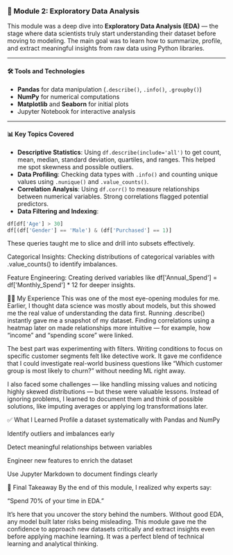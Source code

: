 ### 🔹 Module 2: Exploratory Data Analysis

This module was a deep dive into **Exploratory Data Analysis (EDA)** — the stage where data scientists truly start understanding their dataset before moving to modeling. The main goal was to learn how to summarize, profile, and extract meaningful insights from raw data using Python libraries.

---

#### 🛠️ Tools and Technologies
- **Pandas** for data manipulation (`.describe()`, `.info()`, `.groupby()`)
- **NumPy** for numerical computations
- **Matplotlib** and **Seaborn** for initial plots
- Jupyter Notebook for interactive analysis

---

#### 📊 Key Topics Covered
- **Descriptive Statistics**: Using `df.describe(include='all')` to get count, mean, median, standard deviation, quartiles, and ranges. This helped me spot skewness and possible outliers.
- **Data Profiling**: Checking data types with `.info()` and counting unique values using `.nunique()` and `.value_counts()`.
- **Correlation Analysis**: Using `df.corr()` to measure relationships between numerical variables. Strong correlations flagged potential predictors.
- **Data Filtering and Indexing**:
```python
df[df['Age'] > 30]
df[(df['Gender'] == 'Male') & (df['Purchased'] == 1)]

```
These queries taught me to slice and drill into subsets effectively.

Categorical Insights: Checking distributions of categorical variables with .value_counts() to identify imbalances.

Feature Engineering: Creating derived variables like df['Annual_Spend'] = df['Monthly_Spend'] * 12 for deeper insights.

🧑‍💻 My Experience
This was one of the most eye-opening modules for me. Earlier, I thought data science was mostly about models, but this showed me the real value of understanding the data first. Running .describe() instantly gave me a snapshot of my dataset. Finding correlations using a heatmap later on made relationships more intuitive — for example, how “income” and “spending score” were linked.

The best part was experimenting with filters. Writing conditions to focus on specific customer segments felt like detective work. It gave me confidence that I could investigate real-world business questions like “Which customer group is most likely to churn?” without needing ML right away.

I also faced some challenges — like handling missing values and noticing highly skewed distributions — but these were valuable lessons. Instead of ignoring problems, I learned to document them and think of possible solutions, like imputing averages or applying log transformations later.

✅ What I Learned
Profile a dataset systematically with Pandas and NumPy

Identify outliers and imbalances early

Detect meaningful relationships between variables

Engineer new features to enrich the dataset

Use Jupyter Markdown to document findings clearly

🎯 Final Takeaway
By the end of this module, I realized why experts say:

“Spend 70% of your time in EDA.”

It’s here that you uncover the story behind the numbers. Without good EDA, any model built later risks being misleading. This module gave me the confidence to approach new datasets critically and extract insights even before applying machine learning. It was a perfect blend of technical learning and analytical thinking.




